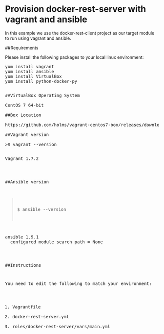 # Provision docker-rest-server with vagrant and ansible

In this example we use the docker-rest-client project as our target module to run using vagrant and ansible.

##Requirements

Please install the following packages to your local linux environment:

<pre>
yum install vagrant
yum install ansible
yum install VirtualBox
yum install python-docker-py
<pre>

##VirtualBox Operating System

CentOS 7 64-bit

##Box Location

https://github.com/holms/vagrant-centos7-box/releases/download/7.1.1503.001/CentOS-7.1.1503-x86_64-netboot.box

##Vagrant version

>$ vagrant --version

<pre>
Vagrant 1.7.2
</pre>

##Ansible version

>$ ansible --version

<pre>
ansible 1.9.1
  configured module search path = None
</pre>


##Instructions

You need to edit the following to match your environment:

1. Vagrantfile
2. docker-rest-server.yml
3. roles/docker-rest-server/vars/main.yml
